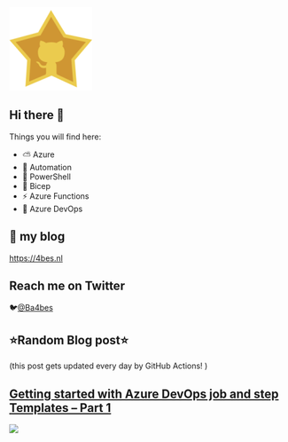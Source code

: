![Github Star](Assets/github-stars-logo_Color.png)

## Hi there 👋

Things you will find here:
- ⛅ Azure
- 🚗 Automation
- 🐚 PowerShell
- 💪 Bicep
- ⚡ Azure Functions
- 🚀 Azure DevOps


## 📝 my blog
<https://4bes.nl>

## Reach me on Twitter
🐦[@Ba4bes](https://twitter.com/Ba4bes)

<!---
- 🔭 I’m currently working on ...
- 🌱 I’m currently learning ...
- 👯 I’m looking to collaborate on ...
- 🤔 I’m looking for help with ...
- 💬 Ask me about ...
- 📫 How to reach me: ...
- 😄 Pronouns: ...
- ⚡ Fun fact: I have a standard poodle 🐩

-->

## ⭐Random Blog post⭐

(this post gets updated every day by GitHub Actions! )

<!-- Link -->
## [Getting started with Azure DevOps job and step Templates &#8211; Part 1](https://4bes.nl/2019/07/31/getting-started-with-azure-devops-job-and-step-templates-part-1/)

<a href="https://4bes.nl/2019/07/31/getting-started-with-azure-devops-job-and-step-templates-part-1/"><img src="https://4bes.nl/wp-content/uploads/2019/07/azdotemplate1.png" height="250px"></a>

